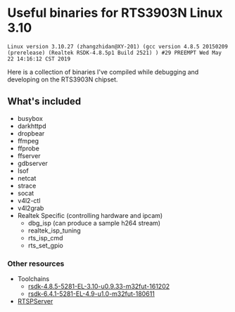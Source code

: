 # Useful binaries for RTS3903N Linux 3.10
`Linux version 3.10.27 (zhangzhidan@XY-201) (gcc version 4.8.5 20150209 (prerelease) (Realtek RSDK-4.8.5p1 Build 2521) ) #29 PREEMPT Wed May 22 14:16:12 CST 2019
`

Here is a collection of binaries I've compiled while debugging and developing on the RTS3903N chipset.
## What's included
- busybox
- darkhttpd
- dropbear
- ffmpeg
- ffprobe
- ffserver
- gdbserver
- lsof
- netcat
- strace
- socat
- v4l2-ctl
- v4l2grab
- Realtek Specific (controlling hardware and ipcam)
    - dbg_isp (can produce a sample h264 stream)
    - realtek_isp_tuning
    - rts_isp_cmd
    - rts_set_gpio

### Other resources
- Toolchains
    - [rsdk-4.8.5-5281-EL-3.10-u0.9.33-m32fut-161202](https://github.com/cjj25/RTS3903N-rsdk-4.8.5-5281)
    - [rsdk-6.4.1-5281-EL-4.9-u1.0-m32fut-180611](https://github.com/cjj25/RTS3903N-rsdk-4.8.5-5281)
- [RTSPServer](https://github.com/cjj25/Yi-RTS3903N-RTSPServer)

